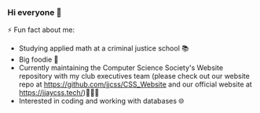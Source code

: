 ### Hi everyone 👋

<!--
**anniezhe/anniezhe** is a ✨ _special_ ✨ repository because its `README.md` (this file) appears on your GitHub profile.

Here are some ideas to get you started:

- 🔭 I’m currently working on ...
- 🌱 I’m currently learning ...
- 👯 I’m looking to collaborate on ...
- 🤔 I’m looking for help with ...
- 💬 Ask me about ...
- 📫 How to reach me: ...
- 😄 Pronouns: ...
- ⚡ Fun fact: ...
-->
⚡ Fun fact about me:
- Studying applied math at a criminal justice school 📚
- Big foodie 🍱
- Currently maintaining the Computer Science Society's Website repository with my club executives team (please check out our website repo at https://github.com/jjcss/CSS_Website and our official website at https://jjaycss.tech/)👩🏻‍💻
- Interested in coding and working with databases 🌐
